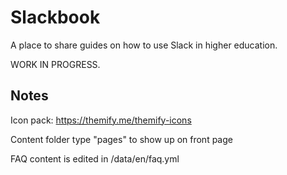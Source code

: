 # Slackbook

A place to share guides on how to use Slack in higher education.

WORK IN PROGRESS.

## Notes

Icon pack: https://themify.me/themify-icons

Content folder type "pages" to show up on front page

FAQ content is edited in /data/en/faq.yml
